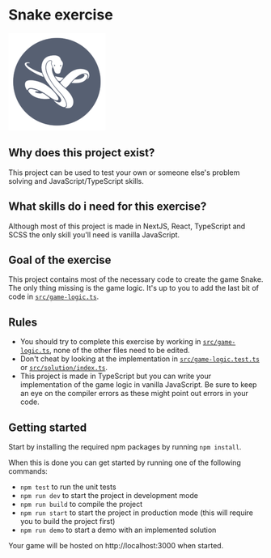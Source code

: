 # Snake exercise
![Logo](public/apple-icon.png)

## Why does this project exist?
This project can be used to test your own or someone else's problem solving and JavaScript/TypeScript skills.

## What skills do i need for this exercise?
Although most of this project is made in NextJS, React, TypeScript and SCSS the only skill you'll need is vanilla JavaScript.

## Goal of the exercise
This project contains most of the necessary code to create the game Snake. The only thing missing is the game logic. It's up to you to add the last bit of code in [`src/game-logic.ts`](src/game-logic.ts).

## Rules
- You should try to complete this exercise by working in [`src/game-logic.ts`]((src/game-logic.ts)), none of the other files need to be edited. 
- Don't cheat by looking at the implementation in [`src/game-logic.test.ts`](src/game-logic.test.ts) or [`src/solution/index.ts`](src/solution/index.ts).
- This project is made in TypeScript but you can write your implementation of the game logic in vanilla JavaScript. Be sure to keep an eye on the compiler errors as these might point out errors in your code.

## Getting started
Start by installing the required npm packages by running `npm install`.

When this is done you can get started by running one of the following commands:
- `npm test` to run the unit tests
- `npm run dev` to start the project in development mode
- `npm run build` to compile the project
- `npm run start` to start the project in production mode (this will require you to build the project first)
- `npm run demo` to start a demo with an implemented solution

Your game will be hosted on http://localhost:3000 when started.
